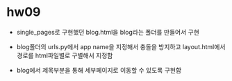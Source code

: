 # hw09

- single_pages로 구현했던 blog.html을 blog라는 폴더를 만들어서 구현

- blog폴더의 urls.py에서 app name을 지정해서 충돌을 방지하고 layout.html에서 경로를 html파일별로 구별해서 지정함

- blog에서 제목부분을 통해 세부페이지로 이동할 수 있도록 구현함